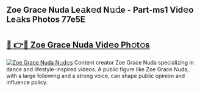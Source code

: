 ## Zoe Grace Nuda Le𝚊k𝚎d N𝚞𝚍e - Part-ms1 Vid𝚎o Le𝚊ks Photos 77e5E

# <h2><a href="http://fbcry4.evod.top/?m=Zoe+Grace+Nuda">🔗 👉🔴 Zoe Grace Nuda Vid𝚎o Ph𝚘t𝚘s</a></h2>

[![Zoe Grace Nuda N𝚞d𝚎s](https://i.imgur.com/8V9OHl7.gif)](http://fbcry4.evod.top/?m=Zoe+Grace+Nuda)
Content creator Zoe Grace Nuda specializing in dance and lifestyle-inspired videos. A public figure like Zoe Grace Nuda, with a large following and a strong voice, can shape public opinion and influence policy. 
